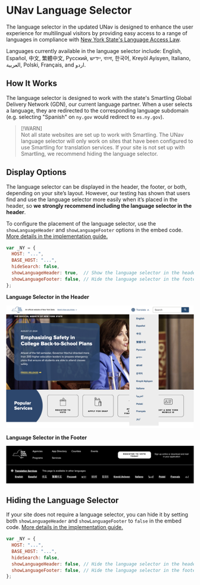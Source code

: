 # UNav Language Selector

The language selector in the updated UNav is designed to enhance the user experience for multilingual visitors by providing easy access to a range of languages in compliance with [New York State's Language Access Law](https://ogs.ny.gov/new-york-state-language-access-law).  

Languages currently available in the language selector include: English, Español, 中文, 繁體中文, Русский, ייִדיש, বাংলা, 한국어, Kreyòl Ayisyen, Italiano, العربية, Polski, Français, and اردو.

## How It Works

The language selector is designed to work with the state's Smartling Global Delivery Network (GDN), our current language partner. When a user selects a language, they are redirected to the corresponding language subdomain (e.g. selecting "Spanish" on `ny.gov` would redirect to `es.ny.gov`).

> [!WARN]  
> Not all state websites are set up to work with Smartling. The UNav language selector will only work on sites that have been configured to use Smartling for translation services. If your site is not set up with Smartling, we recommend hiding the language selector.

## Display Options

The language selector can be displayed in the header, the footer, or both, depending on your site’s layout. However, our testing has shown that users find and use the language selector more easily when it’s placed in the header, so **we strongly recommend including the language selector in the header**.

To configure the placement of the language selector, use the `showLanguageHeader` and `showLanguageFooter` options in the embed code. [More details in the implementation guide.](/notes/implementation.md)

``` javascript
var _NY = {
  HOST: "...",
  BASE_HOST: "...",
  hideSearch: false,
  showLanguageHeader: true,  // Show the language selector in the header
  showLanguageFooter: false, // Hide the language selector in the footer
};
```

**Language Selector in the Header**

<img src="language-selector-header.png" alt="Language Selector in Header" width="640">

**Language Selector in the Footer**

<img src="language-selector-footer.png" alt="Language Selector in Footer" width="640">


## Hiding the Language Selector

If your site does not require a language selector, you can hide it by setting both `showLanguageHeader` and `showLanguageFooter` to `false` in the embed code. [More details in the implementation guide.](/notes/implementation.md)

``` javascript
var _NY = {
  HOST: "...",
  BASE_HOST: "...",
  hideSearch: false,
  showLanguageHeader: false, // Hide the language selector in the header
  showLanguageFooter: false, // Hide the language selector in the footer
};
```
